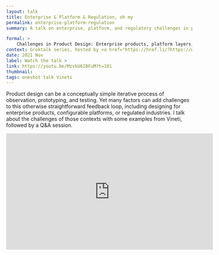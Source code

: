 ```yaml
---
layout: talk
title: Enterprise & Platform & Regulation, oh my
permalink: enterprise-platform-regulation
summary: A talk on enterprise, platform, and regulatory challenges in product design. Presentation and Q&A session in November 2021 at the Groktalk series hosted by Groksmith in Yerevan, Armenia.

formal: >
    Challenges in Product Design: Enterprise products, platform layers, and regulated industries
context: Groktalk series, hosted by <a href="https://href.li/?https://www.groksmith.co/">Groksmith</a> in Yerevan, Armenia
date: 2021 Nov
label: Watch the talk >
link: https://youtu.be/MzvkU6IBFuM?t=101
thumbnail: 
tags: oneshot talk Vineti
---
```


Product design can be a conceptually simple iterative process of observation, prototyping, and testing. Yet many factors can add challenges to this otherwise straightforward feedback loop, including designing for enterprise products, configurable platforms, or regulated industries. I talk about the challenges of those contexts with some examples from Vineti, followed by a Q&A session.

<iframe width="560" height="315" src="https://www.youtube.com/embed/MzvkU6IBFuM" title="YouTube video player" frameborder="0" allow="accelerometer; autoplay; clipboard-write; encrypted-media; gyroscope; picture-in-picture" allowfullscreen></iframe>
